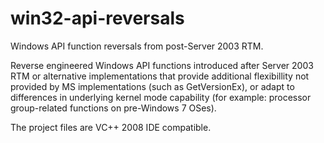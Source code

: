 # win32-api-reversals
Windows API function reversals from post-Server 2003 RTM.

Reverse engineered Windows API functions introduced after Server 2003 RTM or alternative implementations that provide additional flexibillity not provided by 
MS implementations (such as GetVersionEx), or adapt to differences in underlying kernel mode capability (for example: processor group-related functions on pre-Windows 7 OSes).

The project files are VC++ 2008 IDE compatible.
